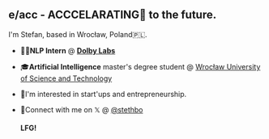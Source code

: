 ## e/acc - ACCCELARATING🚀 to the future.

I'm Stefan, based in Wrocław, Poland🇵🇱.

- 🧑‍💻**NLP Intern** @ **[Dolby Labs](https://www.dolby.com/)**
- 🎓**Artificial Intelligence** master's degree student @ [Wrocław University of Science and Technology](https://ai.pwr.edu.pl/)
- 🧐I'm interested in start'ups and entrepreneurship.
- 💬Connect with me on 𝕏 @ [@stethbo](https://twitter.com/stethbo)
  
  #### **LFG!**
<!--
**stethbo/stethbo** is a ✨ _special_ ✨ repository because its `README.md` (this file) appears on your GitHub profile.

Here are some ideas to get you started:

- 🔭 I’m currently working on ...
- 🌱 I’m currently learning ...
- 👯 I’m looking to collaborate on ...
- 🤔 I’m looking for help with ...
- 💬 Ask me about ...
- 📫 How to reach me: ...
- ⚡ Fun fact: ...
-->
